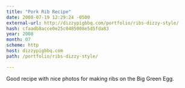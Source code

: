 ```yaml
---
title: "Pork Rib Recipe"
date: 2008-07-19 12:29:24 -0500
external-url: http://dizzypigbbq.com/portfolio/ribs-dizzy-style/
hash: cfaadb8acce0e25c0485008e5d5fda83
year: 2008
month: 07
scheme: http
host: dizzypigbbq.com
path: /portfolio/ribs-dizzy-style/

---
```


Good recipe with nice photos for making ribs on the Big Green Egg.
